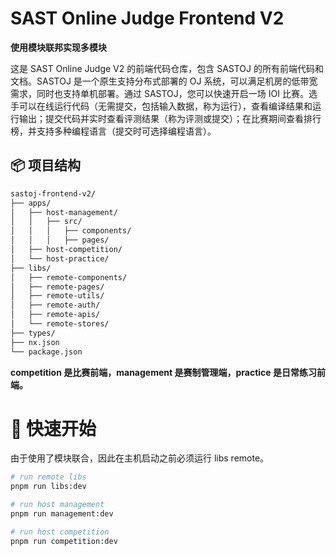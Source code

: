 # SAST Online Judge Frontend V2

**使用模块联邦实现多模块**

这是 SAST Online Judge V2 的前端代码仓库，包含 SASTOJ 的所有前端代码和文档。SASTOJ 是一个原生支持分布式部署的 OJ 系统，可以满足机房的低带宽需求，同时也支持单机部署。通过 SASTOJ，您可以快速开启一场 IOI 比赛。选手可以在线运行代码（无需提交，包括输入数据，称为运行），查看编译结果和运行输出；提交代码并实时查看评测结果（称为评测或提交）；在比赛期间查看排行榜，并支持多种编程语言（提交时可选择编程语言）。

## 📦 项目结构

```bash
sastoj-frontend-v2/
├── apps/
│   ├── host-management/
│   │   ├── src/
│   │   │   ├── components/
│   │   │   ├── pages/
│   ├── host-competition/
│   └── host-practice/
├── libs/
│   ├── remote-components/
│   ├── remote-pages/
│   ├── remote-utils/
│   ├── remote-auth/
│   ├── remote-apis/
│   └── remote-stores/
├── types/
├── nx.json
└── package.json
```

**competition 是比赛前端，management 是赛制管理端，practice 是日常练习前端。**

# 🚀 快速开始

由于使用了模块联合，因此在主机启动之前必须运行 libs remote。

```bash
# run remote libs
pnpm run libs:dev

# run host management
pnpm run management:dev

# run host competition
pnpm run competition:dev
```
